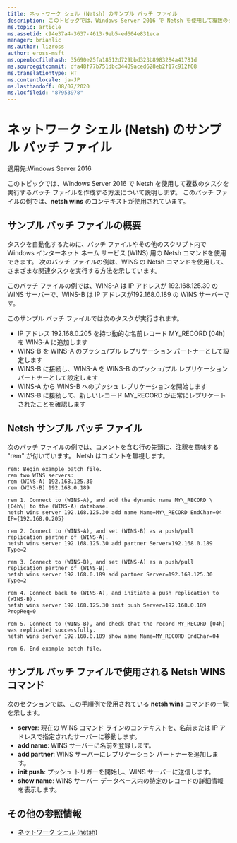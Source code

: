 ```yaml
---
title: ネットワーク シェル (Netsh) のサンプル バッチ ファイル
description: このトピックでは、Windows Server 2016 で Netsh を使用して複数のタスクを実行するバッチ ファイルを作成する方法について説明します。
ms.topic: article
ms.assetid: c94e37a4-3637-4613-9eb5-ed604e831eca
manager: brianlic
ms.author: lizross
author: eross-msft
ms.openlocfilehash: 35690e25fa18512d729bbd323b8983284a41781d
ms.sourcegitcommit: dfa48f77b751dbc34409aced628eb2f17c912f08
ms.translationtype: HT
ms.contentlocale: ja-JP
ms.lasthandoff: 08/07/2020
ms.locfileid: "87953978"
---
```

# <a name="network-shell-netsh-example-batch-file"></a>ネットワーク シェル (Netsh) のサンプル バッチ ファイル

適用先:Windows Server 2016

このトピックでは、Windows Server 2016 で Netsh を使用して複数のタスクを実行するバッチ ファイルを作成する方法について説明します。 このバッチ ファイルの例では、**netsh wins** のコンテキストが使用されています。

## <a name="example-batch-file-overview"></a>サンプル バッチ ファイルの概要

タスクを自動化するために、バッチ ファイルやその他のスクリプト内で Windows インターネット ネーム サービス \(WINS\) 用の Netsh コマンドを使用できます。 次のバッチ ファイルの例は、WINS の Netsh コマンドを使用して、さまざまな関連タスクを実行する方法を示しています。

このバッチ ファイルの例では、WINS\-A は IP アドレスが 192.168.125.30 の WINS サーバーで、WINS\-B は IP アドレスが192.168.0.189 の WINS サーバーです。

このサンプル バッチ ファイルでは次のタスクが実行されます。

- IP アドレス 192.168.0.205 を持つ動的な名前レコード MY\_RECORD \[04h\] を WINS\-A に追加します
- WINS\-B を WINS\-A のプッシュ/プル レプリケーション パートナーとして設定します
- WINS\-B に接続し、WINS\-A を WINS\-B のプッシュ/プル レプリケーション パートナーとして設定します
- WINS\-A から WINS\-B へのプッシュ レプリケーションを開始します
- WINS\-B に接続して、新しいレコード MY\_RECORD が正常にレプリケートされたことを確認します

## <a name="netsh-example-batch-file"></a>Netsh サンプル バッチ ファイル

次のバッチ ファイルの例では、コメントを含む行の先頭に、注釈を意味する "rem" が付いています。 Netsh はコメントを無視します。

```
rem: Begin example batch file.
rem two WINS servers:
rem (WINS-A) 192.168.125.30
rem (WINS-B) 192.168.0.189

rem 1. Connect to (WINS-A), and add the dynamic name MY\_RECORD \[04h\] to the (WINS-A) database.
netsh wins server 192.168.125.30 add name Name=MY\_RECORD EndChar=04 IP={192.168.0.205}

rem 2. Connect to (WINS-A), and set (WINS-B) as a push/pull replication partner of (WINS-A).
netsh wins server 192.168.125.30 add partner Server=192.168.0.189 Type=2

rem 3. Connect to (WINS-B), and set (WINS-A) as a push/pull replication partner of (WINS-B).
netsh wins server 192.168.0.189 add partner Server=192.168.125.30 Type=2

rem 4. Connect back to (WINS-A), and initiate a push replication to (WINS-B).
netsh wins server 192.168.125.30 init push Server=192.168.0.189 PropReq=0

rem 5. Connect to (WINS-B), and check that the record MY_RECORD [04h] was replicated successfully.
netsh wins server 192.168.0.189 show name Name=MY_RECORD EndChar=04

rem 6. End example batch file.
```

## <a name="netsh-wins-commands-used-in-the-example-batch-file"></a>サンプル バッチ ファイルで使用される Netsh WINS コマンド

次のセクションでは、この手順例で使用されている **netsh wins** コマンドの一覧を示します。

- **server**: 現在の WINS コマンド ラインのコンテキストを、名前または IP アドレスで指定されたサーバーに移動します。
- **add name**: WINS サーバーに名前を登録します。
- **add partner**: WINS サーバーにレプリケーション パートナーを追加します。
- **init push**: プッシュ トリガーを開始し、WINS サーバーに送信します。
- **show name**: WINS サーバー データベース内の特定のレコードの詳細情報を表示します。

## <a name="additional-references"></a>その他の参照情報

- [ネットワーク シェル (netsh)](netsh.md)
